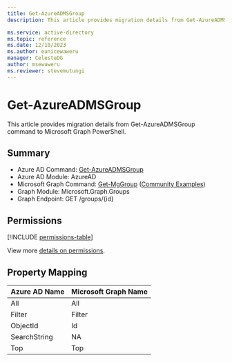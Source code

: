 ```yaml
---
title: Get-AzureADMSGroup
description: This article provides migration details from Get-AzureADMSGroup command to Microsoft Graph PowerShell.

ms.service: active-directory
ms.topic: reference
ms.date: 12/10/2023
ms.author: eunicewaweru
manager: CelesteDG
author: msewaweru
ms.reviewer: stevemutungi
---
```


# Get-AzureADMSGroup

This article provides migration details from Get-AzureADMSGroup command to Microsoft Graph PowerShell.

## Summary

+ Azure AD Command: [Get-AzureADMSGroup](/powershell/module/azuread/get-azureadmsgroup)
+ Azure AD Module: AzureAD
+ Microsoft Graph Command: [Get-MgGroup](/powershell/module/microsoft.graph.groups/get-mggroup) ([Community Examples](https://github.com/orgs/msgraph/discussions?discussions_q=Get-MgGroup))
+ Graph Module: Microsoft.Graph.Groups
+ Graph Endpoint:  GET /groups/{id}

## Permissions

[!INCLUDE [permissions-table](~/graphref/api-reference/v1.0/includes/permissions/group-get-permissions.md)]

View more [details on permissions](/graph/api/group-get#permissions).

## Property Mapping

|Azure AD Name|Microsoft Graph Name|
|---|---|
|All|All|
|Filter|Filter|
|ObjectId|Id|
|SearchString|NA|
|Top|Top|